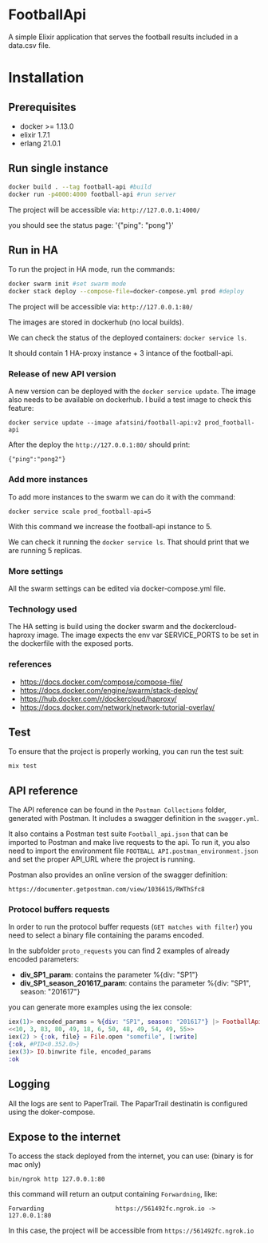 # FootballApi
A simple Elixir application that serves the football results included in a data.csv file.

# Installation

## Prerequisites

- docker >=  1.13.0
- elixir 1.7.1
- erlang 21.0.1

## Run single instance

```bash
docker build . --tag football-api #build
docker run -p4000:4000 football-api #run server
```

The project will be accessible via: `http://127.0.0.1:4000/`

you should see the status page: '{"ping": "pong"}'

## Run in HA

To run the project in HA mode, run the commands:

```bash
docker swarm init #set swarm mode
docker stack deploy --compose-file=docker-compose.yml prod #deploy
```

The project will be accessible via: `http://127.0.0.1:80/`

The images are stored in dockerhub (no local builds).

We can check the status of the deployed containers: `docker service ls`.

It should contain 1 HA-proxy instance + 3 intance of the football-api.

### Release of new API version
A new version can be deployed with the `docker service update`.
The image also needs to be available on dockerhub.
I build a test image to check this feature:

`docker service update --image afatsini/football-api:v2 prod_football-api`

After the deploy the `http://127.0.0.1:80/` should print:

`{"ping":"pong2"}`

### Add more instances
To add more instances to the swarm we can do it with the command:

`docker service scale prod_football-api=5`

With this command we increase the football-api instance to 5.

We can check it running the `docker service ls`.
That should print that we are running 5 replicas.

### More settings
All the swarm settings can be edited via docker-compose.yml file.

### Technology used
The HA setting is build using the docker swarm and the dockercloud-haproxy image.
The image expects the env var SERVICE_PORTS to be set in the dockerfile with the
exposed ports.

### references
- https://docs.docker.com/compose/compose-file/
- https://docs.docker.com/engine/swarm/stack-deploy/
- https://hub.docker.com/r/dockercloud/haproxy/
- https://docs.docker.com/network/network-tutorial-overlay/

## Test
To ensure that the project is properly working, you can run the test suit:

`mix test`

## API reference
The API reference can be found in the `Postman Collections` folder,
generated with Postman.
It includes a swagger definition in the `swagger.yml`.

It also contains a Postman test suite `Football_api.json` that can be 
imported to Postman and make live requests to the api.
To run it, you also need to import the environment file `FOOTBALL API.postman_environment.json`
and set the proper API_URL where the project is running.

Postman also provides an online version of the swagger definition:

`https://documenter.getpostman.com/view/1036615/RWThSfc8`

### Protocol buffers requests
In order to run the protocol buffer requests (`GET matches with filter`)
you need to select a binary file containing the params encoded.

In the subfolder `proto_requests` you can find 2 examples of already encoded
parameters:

- **div_SP1_param**: contains the parameter %{div: "SP1"}
- **div_SP1_season_201617_param**: contains the parameter %{div: "SP1", season: "201617"}

you can generate more examples using the iex console:

```elixir
iex(1)> encoded_params = %{div: "SP1", season: "201617"} |> FootballApi.Protobuf.Params.Params.new() |> FootballApi.Protobuf.Params.Params.encode()
<<10, 3, 83, 80, 49, 18, 6, 50, 48, 49, 54, 49, 55>>
iex(2) > {:ok, file} = File.open "somefile", [:write]
{:ok, #PID<0.352.0>}
iex(3)> IO.binwrite file, encoded_params
:ok
```

## Logging
All the logs are sent to PaperTrail.
The PaparTrail destinatin is configured using the doker-compose.


## Expose to the internet
To access the stack deployed from the internet, you can use: (binary is for mac only)

`bin/ngrok http 127.0.0.1:80`

this command will return an output containing `Forwardning`, like:

```
Forwarding                    https://561492fc.ngrok.io -> 127.0.0.1:80
```

In this case, the project will be accessible from `https://561492fc.ngrok.io`
